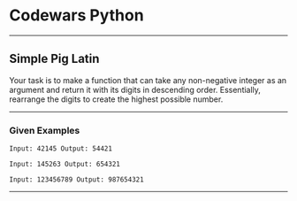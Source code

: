 # Codewars Python


---
## Simple Pig Latin
Your task is to make a function that can take any non-negative integer as an argument and return it with its digits in descending order. Essentially, rearrange the digits to create the highest possible number.

---
### Given Examples
```
Input: 42145 Output: 54421

Input: 145263 Output: 654321

Input: 123456789 Output: 987654321
```
---

